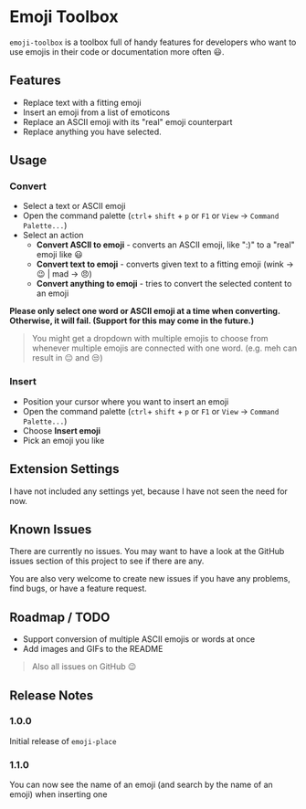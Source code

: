 # Emoji Toolbox

`emoji-toolbox` is a toolbox full of handy features for developers who want to use emojis in their code or documentation more often 😃.

## Features

- Replace text with a fitting emoji
- Insert an emoji from a list of emoticons
- Replace an ASCII emoji with its "real" emoji counterpart
- Replace anything you have selected.

## Usage

### Convert

- Select a text or ASCII emoji
- Open the command palette (`ctrl`+ `shift` + `p` or `F1` or `View` -> `Command Palette...`)
- Select an action
  - **Convert ASCII to emoji** - converts an ASCII emoji, like ":)" to a "real" emoji like 😃
  - **Convert text to emoji** - converts given text to a fitting emoji (wink -> 😉 | mad -> 😠)
  - **Convert anything to emoji** - tries to convert the selected content to an emoji

**Please only select one word or ASCII emoji at a time when converting. Otherwise, it will fail. (Support for this may come in the future.)**

> You might get a dropdown with multiple emojis to choose from whenever multiple emojis are connected with one word. (e.g. meh can result in 😐 and 😒)

### Insert

- Position your cursor where you want to insert an emoji
- Open the command palette (`ctrl`+ `shift` + `p` or `F1` or `View` -> `Command Palette...`)
- Choose **Insert emoji**
- Pick an emoji you like

## Extension Settings

I have not included any settings yet, because I have not seen the need for now.

## Known Issues

There are currently no issues. You may want to have a look at the GitHub issues section of this project to see if there are any.

You are also very welcome to create new issues if you have any problems, find bugs, or have a feature request.

## Roadmap / TODO

- Support conversion of multiple ASCII emojis or words at once
- Add images and GIFs to the README

> Also all issues on GitHub 😉

## Release Notes

### 1.0.0

Initial release of `emoji-place`

### 1.1.0

You can now see the name of an emoji (and search by the name of an emoji) when inserting one
